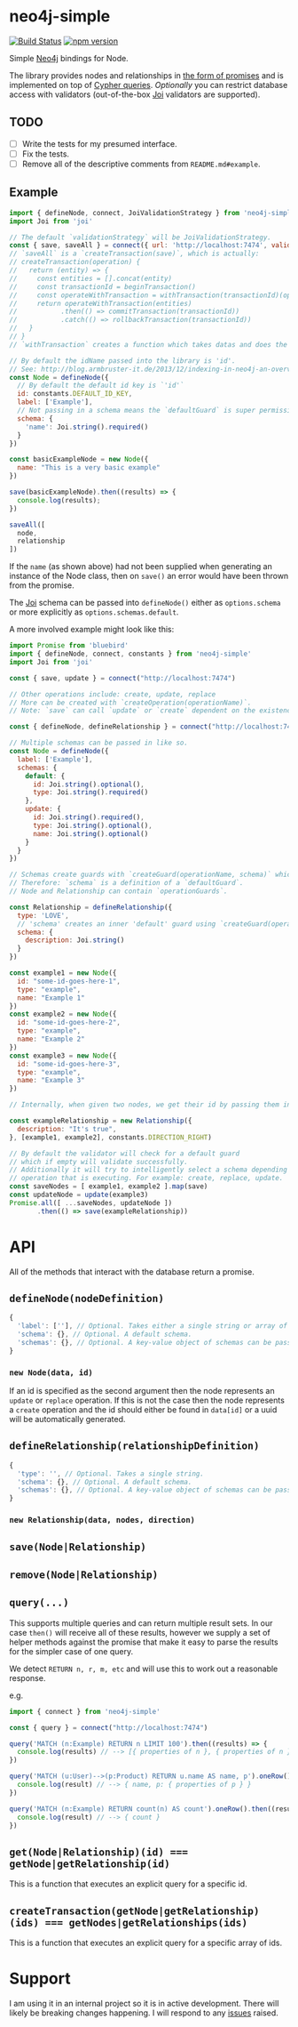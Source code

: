 # neo4j-simple

[![Build Status](https://travis-ci.org/sebinsua/neo4j-simple.png)](https://travis-ci.org/sebinsua/neo4j-simple) [![npm version](https://badge.fury.io/js/neo4j-simple.svg)](https://npmjs.org/package/neo4j-simple)

Simple [Neo4j](http://neo4j.com/) bindings for Node.

The library provides nodes and relationships in [the form of promises](https://github.com/kevinbeaty/any-promise) and is implemented on top of [Cypher queries](http://neo4j.com/developer/cypher-query-language/). *Optionally* you can restrict database access with validators (out-of-the-box [Joi](https://github.com/hapijs/joi) validators are supported).

## TODO

- [ ] Write the tests for my presumed interface.
- [ ] Fix the tests.
- [ ] Remove all of the descriptive comments from `README.md#example`.

## Example

```javascript
import { defineNode, connect, JoiValidationStrategy } from 'neo4j-simple'
import Joi from 'joi'

// The default `validationStrategy` will be JoiValidationStrategy.
const { save, saveAll } = connect({ url: 'http://localhost:7474', validationStrategy: JoiValidationStrategy } )
// `saveAll` is a `createTransaction(save)`, which is actually:
// createTransaction(operation) {
//   return (entity) => {
//     const entities = [].concat(entity)
//     const transactionId = beginTransaction()
//     const operateWithTransaction = withTransaction(transactionId)(operation)
//     return operateWithTransaction(entities)
//           .then(() => commitTransaction(transactionId))
//           .catch(() => rollbackTransaction(transactionId))
//   }
// }
// `withTransaction` creates a function which takes datas and does the required stuffs to do validations, concatenate queries, etc.

// By default the idName passed into the library is 'id'.
// See: http://blog.armbruster-it.de/2013/12/indexing-in-neo4j-an-overview/
const Node = defineNode({
  // By default the default id key is `'id'`
  id: constants.DEFAULT_ID_KEY,
  label: ['Example'],
  // Not passing in a schema means the `defaultGuard` is super permissive.
  schema: {
    'name': Joi.string().required()
  }
})

const basicExampleNode = new Node({
  name: "This is a very basic example"
})

save(basicExampleNode).then((results) => {
  console.log(results);
})

saveAll([
  node,
  relationship
])
```

If the `name` (as shown above) had not been supplied when generating an instance of the Node class, then on `save()` an error would have been thrown from the promise.

The [Joi](https://github.com/hapijs/joi) schema can be passed into `defineNode()` either as `options.schema` or more explicitly as `options.schemas.default`.

A more involved example might look like this:

```javascript
import Promise from 'bluebird'
import { defineNode, connect, constants } from 'neo4j-simple'
import Joi from 'joi'

const { save, update } = connect("http://localhost:7474")

// Other operations include: create, update, replace
// More can be created with `createOperation(operationName)`.
// Note: `save` can call `update` or `create` dependent on the existence of an id or not.

const { defineNode, defineRelationship } = connect("http://localhost:7474")

// Multiple schemas can be passed in like so.
const Node = defineNode({
  label: ['Example'],
  schemas: {
    default: {
      id: Joi.string().optional(),
      type: Joi.string().required()
    },
    update: {
      id: Joi.string().required(),
      type: Joi.string().optional(),
      name: Joi.string().optional()
    }
  }
})

// Schemas create guards with `createGuard(operationName, schema)` which outputs a `guard` function.
// Therefore: `schema` is a definition of a `defaultGuard`.
// Node and Relationship can contain `operationGuards`.

const Relationship = defineRelationship({
  type: 'LOVE',
  // 'schema' creates an inner 'default' guard using `createGuard(operationName, schema)`.
  schema: {
    description: Joi.string()
  }
})

const example1 = new Node({
  id: "some-id-goes-here-1",
  type: "example",
  name: "Example 1"
})
const example2 = new Node({
  id: "some-id-goes-here-2",
  type: "example",
  name: "Example 2"
})
const example3 = new Node({
  id: "some-id-goes-here-3",
  type: "example",
  name: "Example 3"
})

// Internally, when given two nodes, we get their id by passing them into an `id(node)`

const exampleRelationship = new Relationship({
  description: "It's true",
}, [example1, example2], constants.DIRECTION_RIGHT)

// By default the validator will check for a default guard
// which if empty will validate successfully.
// Additionally it will try to intelligently select a schema depending on the
// operation that is executing. For example: create, replace, update.
const saveNodes = [ example1, example2 ].map(save)
const updateNode = update(example3)
Promise.all([ ...saveNodes, updateNode ])
       .then(() => save(exampleRelationship))

```

# API

All of the methods that interact with the database return a promise.

## `defineNode(nodeDefinition)`

```javascript
{
  'label': [''], // Optional. Takes either a single string or array of labels.
  'schema': {}, // Optional. A default schema.
  'schemas': {}, // Optional. A key-value object of schemas can be passed in.
}
```

### `new Node(data, id)`

If an id is specified as the second argument then the node represents an `update` or `replace` operation. If this is not the case then the node represents a `create` operation and the id should either be found in `data[id]` or a uuid will be automatically generated.

## `defineRelationship(relationshipDefinition)`

```javascript
{
  'type': '', // Optional. Takes a single string.
  'schema': {}, // Optional. A default schema.
  'schemas': {}, // Optional. A key-value object of schemas can be passed in.
}
```

### `new Relationship(data, nodes, direction)`

## `save(Node|Relationship)`

## `remove(Node|Relationship)`

## `query(...)`

This supports multiple queries and can return multiple result sets. In our case `then()` will receive all of these results, however we supply a set of helper methods against the promise that make it easy to parse the results for the simpler case of one query.

We detect `RETURN n, r, m, etc` and will use this to work out a reasonable response.

e.g.

```javascript
import { connect } from 'neo4j-simple'

const { query } = connect("http://localhost:7474")

query('MATCH (n:Example) RETURN n LIMIT 100').then((results) => {
  console.log(results) // --> [{ properties of n }, { properties of n }]
})

query('MATCH (u:User)-->(p:Product) RETURN u.name AS name, p').oneRow().then((result) => {
  console.log(result) // --> { name, p: { properties of p } }
})

query('MATCH (n:Example) RETURN count(n) AS count').oneRow().then((result) => {
  console.log(result) // --> { count }
})
```

## `get(Node|Relationship)(id) === getNode|getRelationship(id)`

This is a function that executes an explicit query for a specific id.

## `createTransaction(getNode|getRelationship)(ids) === getNodes|getRelationships(ids)`

This is a function that executes an explicit query for a specific array of ids.

# Support

I am using it in an internal project so it is in active development. There will likely be breaking changes happening. I will respond to any [issues](https://github.com/sebinsua/neo4j-simple/issues) raised.
